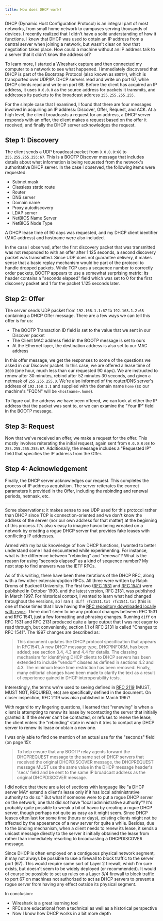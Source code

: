 ```yaml
---
title: How does DHCP work?
---
```


DHCP (Dynamic Host Configuration Protocol) is an integral part of most networks,
from small home network to campuses serving thousands of devices. I recently
realized that I didn't have a solid understanding of how it functions. I knew
that DHCP was used to obtain an IP address from a central server when joining a
network, but wasn't clear on how that negotiation takes place. How could a
machine without an IP address talk to a server that it didn't know the address
of?

<!--more-->

To learn more, I started a Wireshark capture and then connected my computer to a
network to see what happened. I immediately discovered that DHCP is part of the
Bootstrap Protocol (also known as `BOOTP`), which is transported over UDP/IP.
DHCP servers read and write on port 67, while DHCP clients read and write on
port 68. Before the client has acquired an IP address, it uses `0.0.0.0` as the
source address for packets it transmits, and addresses its packets to the
broadcast address `255.255.255.255`.

For the simple case that I examined, I found that there are four messages
involved in acquiring an IP address: Discover, Offer, Request, and ACK. At a
high level, the client broadcasts a request for an address, a DHCP server
responds with an offer, the client makes a request based on the offer it
received, and finally the DHCP server acknowledges the request.

## Step 1: Discovery

The client sends a UDP broadcast packet from `0.0.0.0:68` to
`255.255.255.255:67`. This is a BOOTP Discover message that includes details
about what information is being requested from the network's authoritative DHCP
server. In the case I observed, the following items were requested:

- Subnet mask
- Classless static route
- Router
- DNS server
- Domain name
- Proxy autodiscovery
- LDAP server
- NetBIOS Name Server
- NetBIOS Node Type

A DHCP lease time of 90 days was requested, and my DHCP client identifier (MAC
address) and hostname were also included.

In the case I observed, after the first discovery packet that was transmitted
was not responded to with an offer after 1.125 seconds, a second discovery
packet was transmitted. Since UDP does not guarantee delivery, it makes sense
that a basic replay mechanism would be part of the protocol to handle dropped
packets. While TCP uses a sequence number to correctly order packets, BOOTP
appears to use a somewhat surprising metric: its header contains a "seconds
elapsed" field which was set to 0 for the first discovery packet and 1 for the
packet 1.125 seconds later.

## Step 2: Offer

The server sends UDP packet from `192.168.1.1:67` to `192.168.1.2:68` containing
a DHCP Offer message. There are a few ways we can tell this offer is for us:

- The BOOTP Transaction ID field is set to the value that we sent in our
  Discover packet
- The Client MAC address field in the BOOTP message is set to ours
- At the Ethernet layer, the destination address is also set to our MAC address

In this offer message, we get the responses to some of the questions we asked in
our Discover packet. In this case, we are offered a lease time of `3600` (one
hour, much less than our requested 90 days). We are instructed to renew after 30
minutes, rebind after 52 minutes 30 seconds, and given a netmask of
`255.255.255.0`. We're also informed of the router/DNS server's address of
`192.168.1.1` and supplied with the domain name `home` (so our machine's "FQDN"
will be `<hostname>.home`).

To figure out the address we have been offered, we can look at either the IP
address that the packet was sent to, or we can examine the "Your IP" field in
the BOOTP message.

## Step 3: Request

Now that we've received an offer, we make a request for the offer. This mostly
involves reiterating the initial request, again sent from `0.0.0.0:68` to
`255.255.255.255:67`. Additionally, the message includes a "Requested IP" field
that specifies the IP address from the Offer.

## Step 4: Acknowledgement

Finally, the DHCP server acknowledges our request. This completes the process of
IP address acquisition. The server reiterates the correct parameters it provided
in the Offer, including the rebinding and renewal periods, netmask, etc.

---

Some observations: it makes sense to see UDP used for this protocol rather than
DHCP since TCP is connection-oriented and we don't know the address of the
server (nor our own address for that matter) at the beginning of this process.
It's also s easy to imagine havoc being wreaked on a network by creating a rogue
DHCP server that provides fake leases with conflicting IP addresses.

Armed with my basic knowledge of how DHCP functions, I wanted to better
understand some I had encountered while experimenting. For instance, what is the
difference between "rebinding" and "renewal"? What is the reason for using
"seconds elapsed" as a kind of sequence number? My next stop to find answers was
the IETF RFCs.

As of this writing, there have been three iterations of the DHCP RFC, along with
a few other extension/option RFCs. All three were written by Ralph Droms of
Bucknell University. The first two ([RFC 1531][rfc1531] and [RFC 1541][rfc1541])
were published in October 1993, and the latest version, [RFC 2131][rfc2131], was
published in March 1997. For historical context, I wanted to learn what had
changed throughout the versions, so I ran `$ diff rfc1531.txt rfc1541.txt` (this
is one of those times that I love having the [RFC repository downloaded locally
with `rsync`](https://www.rfc-editor.org/retrieve/rsync/). There don't seem to
be any protocol changes between RFC 1531 and RFC 1541, just a few formatting and
phrasing changes. Running `diff` on RFC 1531 and RFC 2131 produced quite a large
output that I was not eager to read through, but conveniently, section 1.1 of
RFC 2131 is called "Changes to RFC 1541". The 1997 changes are described as:

> This document updates the DHCP protocol specification that appears in RFC1541.
> A new DHCP message type, DHCPINFORM, has been added; see section 3.4, 4.3 and
> 4.4 for details. The classing mechanism for identifying DHCP clients to DHCP
> servers has been extended to include "vendor" classes as defined in sections
> 4.2 and 4.3. The minimum lease time restriction has been removed. Finally,
> many editorial changes have been made to clarify the text as a result of
> experience gained in DHCP interoperability tests.

Interestingly, the terms we're used to seeing defined in [RFC 2119][rfc2119]
(MUST, MUST NOT, REQUIRED, etc) are specifically defined in the document. On
closer inspection, RFC 2119 was _also_ published in March 1997!

With regard to my lingering questions, I learned that "renewing" is when a
client is attempting to renew its lease by recontacting the server that
initially granted it. If the server can't be contacted, or refuses to renew the
lease, the client enters the "rebinding" state in which it tries to contact any
DHCP server to renew its lease or obtain a new one.

I was only able to find one mention of an actual use for the "seconds" field (on
page 15):

> To help ensure that any BOOTP relay agents forward the DHCPREQUEST message to
> the same set of DHCP servers that received the original DHCPDISCOVER message,
> the DHCPREQUEST message MUST use the same value in the DHCP message header's
> 'secs' field and be sent to the same IP broadcast address as the original
> DHCPDISCOVER message.

I did notice that there are a lot of sections with language like "a DHCP server
MAY extend a client's lease only if it has local administrative authority to do
so." But what if someone were to put a rogue DHCP server on the network, one
that did _not_ have "local administrative authority"? It's probably quite
possible to wreak a bit of havoc by creating a rogue DHCP server, though perhaps
not quite as easy as it might seem. Since DHCP leases often last for some time
(hours or days), existing clients might not be affected by the appearance of a
new server for quite a while. Besides, due to the binding mechanism, when a
client needs to renew its lease, it sends a unicast message directly to the
server it initially obtained the lease from rather than immediately resorting to
broadcasting a DHCPDISCOVER message.

Since DHCP is often employed on a contiguous physical network segment, it may
not always be possible to use a firewall to block traffic to the server port
(67). This would require some sort of Layer 2 firewall, which I'm sure exists,
but doesn't seem to be widely deployed (or recommended). It would of course be
possible to set up rules on a Layer 3/4 firewall to block traffic to port 67 on
machines not authorized to act as DHCP servers to prevent a rogue server from
having any effect outside its physical segment.

In conclusion:

- Wireshark is a great learning tool
- RFCs are educational from a technical as well as a historical perspective
- Now I know how DHCP works in a bit more depth

[rfc1531]: https://tools.ietf.org/html/rfc1531
[rfc1541]: https://tools.ietf.org/html/rfc1541
[rfc2131]: https://tools.ietf.org/html/rfc2131
[rfc2119]: https://tools.ietf.org/html/rfc2119

